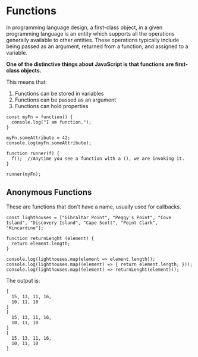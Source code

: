 # Functions

In programming language design, a first-class object, in a given programming language is an entity which supports all the operations generally available to other entities. These operations typically include being passed as an argument, returned from a function, and assigned to a variable.

**One of the distinctive things about JavaScript is that functions are first-class objects.**

This means that:

1. Functions can be stored in variables
2. Functions can be passed as an argument
3. Functions can hold properties

```
const myFn = function() {
  console.log("I am function.");
}

myFn.someAttribute = 42;
console.log(myFn.someAttribute);

function runner(f) {
  f();  //Anytime you see a function with a (), we are invoking it.
}

runner(myFn);
```

## Anonymous Functions

These are functions that don't have a name, usually used for callbacks. 

```
const lighthouses = ["Gibraltar Point", "Peggy's Point", "Cove Island", "Discovery Island", "Cape Scott", "Point Clark", "Kincardine"];

function returnLenght (element) {
  return element.length;
}

console.log(lighthouses.map(element => element.length));
console.log(lighthouses.map((element) => { return element.length; }));
console.log(lighthouses.map((element) => returnLenght(element)));

```

The output is:

```
[
  15, 13, 11, 16,
  10, 11, 10
]
[
  15, 13, 11, 16,
  10, 11, 10
]
[
  15, 13, 11, 16,
  10, 11, 10
]
```